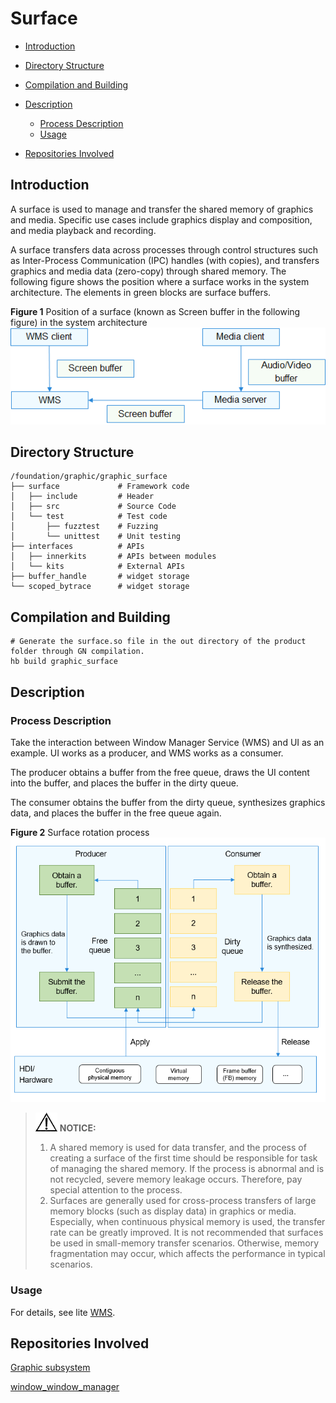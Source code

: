 # Surface<a name="EN-US_TOPIC_0000001078362030"></a>

-   [Introduction](#section11660541593)
-   [Directory Structure](#section161941989596)
-   [Compilation and Building](#section137768191623)
-   [Description](#section1312121216216)
    -   [Process Description](#section1551164914237)
    -   [Usage](#section129654513264)

-   [Repositories Involved](#section1371113476307)

## Introduction<a name="section11660541593"></a>

A surface is used to manage and transfer the shared memory of graphics and media. Specific use cases include graphics display and composition, and media playback and recording.

A surface transfers data across processes through control structures such as Inter-Process Communication \(IPC\) handles \(with copies\), and transfers graphics and media data \(zero-copy\) through shared memory. The following figure shows the position where a surface works in the system architecture. The elements in green blocks are surface buffers.

**Figure  1**  Position of a surface (known as Screen buffer in the following figure) in the system architecture<a name="fig584223343312"></a>  
![](figures/position-of-a-surface-in-the-system-architecture.png "position-of-a-surface-in-the-system-architecture")

## Directory Structure<a name="section161941989596"></a>

```
/foundation/graphic/graphic_surface
├── surface             # Framework code
│   ├── include         # Header
│   ├── src             # Source Code
│   └── test            # Test code
│       ├── fuzztest    # Fuzzing
│       └── unittest    # Unit testing
├── interfaces          # APIs
│   ├── innerkits       # APIs between modules
│   └── kits            # External APIs
├── buffer_handle       # widget storage
└── scoped_bytrace      # widget storage
```

## Compilation and Building<a name="section137768191623"></a>

```
# Generate the surface.so file in the out directory of the product folder through GN compilation.
hb build graphic_surface
```

## Description<a name="section1312121216216"></a>

### Process Description<a name="section1551164914237"></a>

Take the interaction between Window Manager Service \(WMS\) and UI as an example. UI works as a producer, and WMS works as a consumer.

The producer obtains a buffer from the free queue, draws the UI content into the buffer, and places the buffer in the dirty queue.

The consumer obtains the buffer from the dirty queue, synthesizes graphics data, and places the buffer in the free queue again.

**Figure  2**  Surface rotation process<a name="fig126141128261"></a>  
![](figures/surface-rotation-process.png "surface-rotation-process")

>![](figures/icon-notice.gif) **NOTICE:** 
>1.  A shared memory is used for data transfer, and the process of creating a surface of the first time should be responsible for task of managing the shared memory. If the process is abnormal and is not recycled, severe memory leakage occurs. Therefore, pay special attention to the process.
>2.  Surfaces are generally used for cross-process transfers of large memory blocks \(such as display data\) in graphics or media. Especially, when continuous physical memory is used, the transfer rate can be greatly improved. It is not recommended that surfaces be used in small-memory transfer scenarios. Otherwise, memory fragmentation may occur, which affects the performance in typical scenarios.

### Usage<a name="section129654513264"></a>

For details, see lite  [WMS](https://gitee.com/openharmony/window_window_manager_lite/blob/master/README.md).

## Repositories Involved<a name="section1371113476307"></a>

[Graphic subsystem](https://gitee.com/openharmony/docs/blob/master/en/readme/graphics.md)

[window_window_manager](https://gitee.com/openharmony/window_window_manager/blob/master/README.md)
